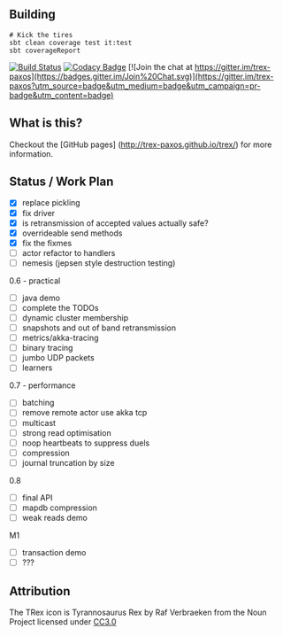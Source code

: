 ## Building

```
# Kick the tires
sbt clean coverage test it:test
sbt coverageReport
```
[![Build Status](https://travis-ci.org/trex-paxos/trex.svg?branch=master)](https://travis-ci.org/trex-paxos/trex)
[![Codacy Badge](https://www.codacy.com/project/badge/73b345d5a4c74a4d9d458596e64fe212)](https://www.codacy.com/app/simbo1905remixed/trex)
[![Join the chat at https://gitter.im/trex-paxos](https://badges.gitter.im/Join%20Chat.svg)](https://gitter.im/trex-paxos?utm_source=badge&utm_medium=badge&utm_campaign=pr-badge&utm_content=badge)

## What is this? 

Checkout the [GitHub pages] (http://trex-paxos.github.io/trex/) for more information.

## Status /  Work Plan

- [x] replace pickling
- [x] fix driver
- [x] is retransmission of accepted values actually safe?
- [x] overrideable send methods
- [x] fix the fixmes
- [ ] actor refactor to handlers
- [ ] nemesis (jepsen style destruction testing)

0.6 - practical

- [ ] java demo
- [ ] complete the TODOs
- [ ] dynamic cluster membership  
- [ ] snapshots and out of band retransmission
- [ ] metrics/akka-tracing
- [ ] binary tracing 
- [ ] jumbo UDP packets
- [ ] learners

0.7 - performance

- [ ] batching 
- [ ] remove remote actor use akka tcp
- [ ] multicast 
- [ ] strong read optimisation
- [ ] noop heartbeats to suppress duels
- [ ] compression 
- [ ] journal truncation by size 

0.8 

- [ ] final API 
- [ ] mapdb compression
- [ ] weak reads demo

M1

- [ ] transaction demo
- [ ] ???

## Attribution

The TRex icon is Tyrannosaurus Rex by Raf Verbraeken from the Noun Project licensed under [CC3.0](http://creativecommons.org/licenses/by/3.0/us/)

